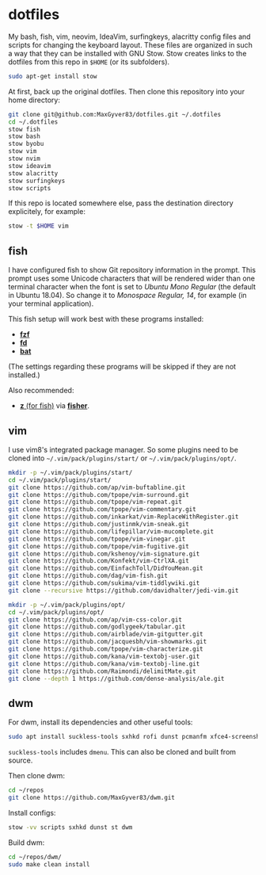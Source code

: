 # dotfiles

My bash, fish, vim, neovim, IdeaVim, surfingkeys, alacritty config files and scripts for changing the keyboard layout. These files are organized in such a way that they can be installed with GNU Stow. Stow creates links to the dotfiles from this repo in `$HOME` (or its subfolders).

```sh
sudo apt-get install stow
```

At first, back up the original dotfiles. Then clone this repository into your home directory:

```sh
git clone git@github.com:MaxGyver83/dotfiles.git ~/.dotfiles
cd ~/.dotfiles
stow fish
stow bash
stow byobu
stow vim
stow nvim
stow ideavim
stow alacritty
stow surfingkeys
stow scripts
```

If this repo is located somewhere else, pass the destination directory explicitely, for example:

```sh
stow -t $HOME vim
```

## fish

I have configured fish to show Git repository information in the prompt. This prompt uses some Unicode characters that will be rendered wider than one terminal character when the font is set to *Ubuntu Mono Regular* (the default in Ubuntu 18.04). So change it to *Monospace Regular, 14*, for example (in your terminal application).

This fish setup will work best with these programs installed:

* [**fzf**](https://github.com/junegunn/fzf)
* [**fd**](https://github.com/sharkdp/fd)
* [**bat**](https://github.com/sharkdp/bat)

(The settings regarding these programs will be skipped if they are not installed.)

Also recommended:

* [**z** (for fish)](https://github.com/jethrokuan/z) via [**fisher**](https://github.com/jorgebucaran/fisher).

## vim

I use vim8's integrated package manager. So some plugins need to be cloned into `~/.vim/pack/plugins/start/` or `~/.vim/pack/plugins/opt/`.

```sh
mkdir -p ~/.vim/pack/plugins/start/
cd ~/.vim/pack/plugins/start/
git clone https://github.com/ap/vim-buftabline.git
git clone https://github.com/tpope/vim-surround.git
git clone https://github.com/tpope/vim-repeat.git
git clone https://github.com/tpope/vim-commentary.git
git clone https://github.com/inkarkat/vim-ReplaceWithRegister.git
git clone https://github.com/justinmk/vim-sneak.git
git clone https://github.com/lifepillar/vim-mucomplete.git
git clone https://github.com/tpope/vim-vinegar.git
git clone https://github.com/tpope/vim-fugitive.git
git clone https://github.com/kshenoy/vim-signature.git
git clone https://github.com/Konfekt/vim-CtrlXA.git
git clone https://github.com/EinfachToll/DidYouMean.git
git clone https://github.com/dag/vim-fish.git
git clone https://github.com/sukima/vim-tiddlywiki.git
git clone --recursive https://github.com/davidhalter/jedi-vim.git

mkdir -p ~/.vim/pack/plugins/opt/
cd ~/.vim/pack/plugins/opt/
git clone https://github.com/ap/vim-css-color.git
git clone https://github.com/godlygeek/tabular.git
git clone https://github.com/airblade/vim-gitgutter.git
git clone https://github.com/jacquesbh/vim-showmarks.git
git clone https://github.com/tpope/vim-characterize.git
git clone https://github.com/kana/vim-textobj-user.git
git clone https://github.com/kana/vim-textobj-line.git
git clone https://github.com/Raimondi/delimitMate.git
git clone --depth 1 https://github.com/dense-analysis/ale.git
```

## dwm

For dwm, install its dependencies and other useful tools:

```sh
sudo apt install suckless-tools sxhkd rofi dunst pcmanfm xfce4-screenshooter i3lock compton wmctrl pavucontrol pasystray scrot copyq
```

`suckless-tools` includes `dmenu`. This can also be cloned and built from source.

Then clone dwm:

```sh
cd ~/repos
git clone https://github.com/MaxGyver83/dwm.git
```

Install configs:

```sh
stow -vv scripts sxhkd dunst st dwm
```

Build dwm:

```sh
cd ~/repos/dwm/
sudo make clean install
```
